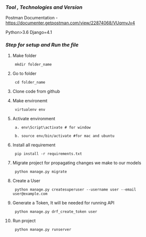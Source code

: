 ### *Tool , Technologies and Version*


Postman Documentation - https://documenter.getpostman.com/view/22874068/VUqmvJv4



Python>3.6
Django=4.1


### *Step for setup and Run the file*

1. Make folder
	
		mkdir folder_name

2. Go to folder
	
		cd folder_name

2. Clone code from github 


3. Make environemt

		virtualenv env

4. Activate environment

		a. env\Script\activate # for window

		b. source env/bin/activate #for mac and ubuntu

5. Install all requirement

		pip install -r requirements.txt

6. Migrate project for propagating changes we make to our models 

		python manage.py migrate

7. Create a User

		python manage.py createsuperuser --username user --email user@example.com

8. Generate a Token, It will be needed for running API

		python manage.py drf_create_token user

9. Run project

		python manage.py runserver